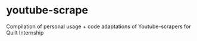 # youtube-scrape
Compilation of personal usage + code adaptations of Youtube-scrapers for Quilt Internship
